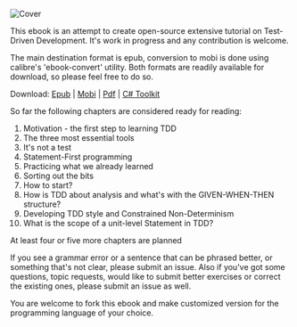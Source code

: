 ![Cover](https://raw.github.com/grzesiek-galezowski/tdd-ebook/master/cover-small.png)

This ebook is an attempt to create open-source extensive tutorial on Test-Driven Development. It's work in progress and any contribution is welcome.

The main destination format is epub, conversion to mobi is done using calibre's 'ebook-convert' utility. Both formats are readily available for download, so please feel free to do so.

Download: 
[Epub](http://ubuntuone.com/5LaFN3KjCoHds8UM5hGHyL) |
[Mobi](http://ubuntuone.com/0IJEF0YFAnM4GniIJsb4UC) |
[Pdf](http://ubuntuone.com/3PuBC9CzuvEq3kLK5xj6e8) |
[C# Toolkit](https://github.com/grzesiek-galezowski/tdd-toolkit)

So far the following chapters are considered ready for reading:

 1. Motivation - the first step to learning TDD
 2. The three most essential tools
 3. It's not a test
 4. Statement-First programming
 5. Practicing what we already learned
 6. Sorting out the bits
 7. How to start?
 8. How is TDD about analysis and what's with the GIVEN-WHEN-THEN structure?
 9. Developing TDD style and Constrained Non-Determinism
10. What is the scope of a unit-level Statement in TDD?

At least four or five more chapters are planned

If you see a grammar error or a sentence that can be phrased better, or something that's not clear, please submit an issue. Also if you've got some questions, topic requests, would like to submit better exercises or correct the existing ones, please submit an issue as well.

You are welcome to fork this ebook and make customized version for the programming language of your choice.


